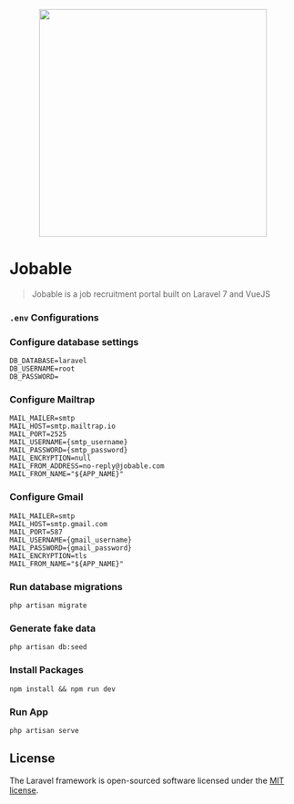 <p align="center"><img src="https://res.cloudinary.com/dtfbvvkyp/image/upload/v1566331377/laravel-logolockup-cmyk-red.svg" width="400"></p>

# Jobable

> Jobable is a job recruitment portal built on Laravel 7 and VueJS

### `.env` Configurations

### Configure database settings

```
DB_DATABASE=laravel
DB_USERNAME=root
DB_PASSWORD=
```

### Configure Mailtrap

```
MAIL_MAILER=smtp
MAIL_HOST=smtp.mailtrap.io
MAIL_PORT=2525
MAIL_USERNAME={smtp_username}
MAIL_PASSWORD={smtp_password}
MAIL_ENCRYPTION=null
MAIL_FROM_ADDRESS=no-reply@jobable.com
MAIL_FROM_NAME="${APP_NAME}"
```

### Configure Gmail

```
MAIL_MAILER=smtp
MAIL_HOST=smtp.gmail.com
MAIL_PORT=587
MAIL_USERNAME={gmail_username}
MAIL_PASSWORD={gmail_password}
MAIL_ENCRYPTION=tls
MAIL_FROM_NAME="${APP_NAME}"
```

### Run database migrations

```
php artisan migrate
```

### Generate fake data

```
php artisan db:seed
```

### Install Packages

```
npm install && npm run dev
```

### Run App

```
php artisan serve
```

## License

The Laravel framework is open-sourced software licensed under the [MIT license](https://opensource.org/licenses/MIT).
